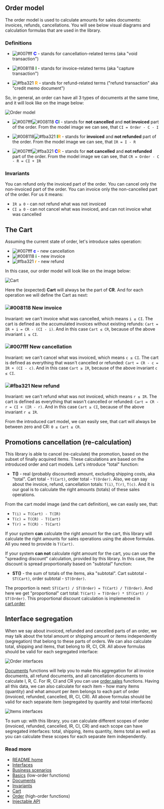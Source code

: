 ## Order model
The order model is used to calculate amounts for sales documents: invoices, refunds, cancellations. You will see below visual diagrams and calculation formulas that are used in the library.

### Definitions
- ![#007fff](https://via.placeholder.com/15/007fff/000000?text=+) <span style="color:blue">**C**</span> - stands for cancellation-related terms (aka "void transaction")

- ![#008118](https://via.placeholder.com/15/008118/000000?text=+) <span style="color:green">**I**</span> - stands for invoice-related terms (aka "capture transaction")

- ![#fba321](https://via.placeholder.com/15/fba321/000000?text=+) <span style="color:orange">**R**</span> - stands for refund-related terms ("refund transaction" aka "credit memo document")

So, in general, an order can have all 3 types of documents at the same time, and it will look like on the image below:

![Order model](./order.png)

- ![#007fff](https://via.placeholder.com/15/007fff/000000?text=+)![#008118](https://via.placeholder.com/15/008118/000000?text=+) <span style="color:blue">**C**</span><span style="color:green">**I**</span> - stands for __not cancelled__ and __not invoiced__ part of the order.
From the model image we can see, that `CI = Order - C - I`

- ![#008118](https://via.placeholder.com/15/008118/000000?text=+)![#fba321](https://via.placeholder.com/15/fba321/000000?text=+) <span style="color:green">**I**</span><span style="color:orange">**R**</span> - stands for __invoiced__ and __not refunded__ part of the order.
From the model image we can see, that `IR = I - R`

- ![#007fff](https://via.placeholder.com/15/007fff/000000?text=+)![#fba321](https://via.placeholder.com/15/fba321/000000?text=+) <span style="color:blue">**C**</span><span style="color:orange">**R**</span> - stands for __not cancelled__ and __not refunded__ part of the order.
From the model image we can see, that `CR = Order - C - R = CI + IR`

### Invariants
You can refund only the invoiced part of the order.
You can cancel only the non-invoiced part of the order.
You can invoice only the non-cancelled part of the order. For us it means:
- `IR ≥ 0` - can not refund what was not invoiced
- `CI ≥ 0` - can not cancel what was invoiced, and can not invoice what was cancelled

## The Cart
Assuming the current state of order, let's introduce sales operation:
- ![#007fff](https://via.placeholder.com/15/007fff/000000?text=+) <span style="color:blue">**c**</span> - new cancellation
- ![#008118](https://via.placeholder.com/15/008118/000000?text=+) <span style="color:green">**i**</span> - new invoice
- ![#fba321](https://via.placeholder.com/15/fba321/000000?text=+) <span style="color:orange">**r**</span> - new refund

In this case, our order model will look like on the image below:

![Cart](./model/cart.png)

Here the (expected) **Cart** will always be the part of **CR**. And for each operation we will define the Cart as next:

### ![#008118](https://via.placeholder.com/15/008118/000000?text=+) New invoice
Invariant: we can't invoice what was cancelled, which means `i ≤ CI`.
The cart is defined as the accumulated invoices without existing refunds:
`Cart = IR + i = CR - (CI - i)`.
And in this case `Cart ≤ CR`, because of the above invariant `i ≤ CI`.

### ![#007fff](https://via.placeholder.com/15/007fff/000000?text=+) New cancellation
Invariant: we can't cancel what was invoiced, which means `c ≤ CI`.
The cart is defined as everything that wasn't cancelled or refunded:
`Cart = CR - c = IR + (CI - c)`.
And in this case `Cart ≥ IR`, because of the above invariant `c ≤ CI`.

### ![#fba321](https://via.placeholder.com/15/fba321/000000?text=+) New refund
Invariant: we can't refund what was not invoiced, which means `r ≤ IR`.
The cart is defined as everything that wasn't cancelled or refunded:
`Cart = CR - r = CI + (IR - r)`.
And in this case `Cart ≥ CI`, because of the above invariant `r ≤ IR`.

From the introduced cart model, we can easily see, that cart will always be between zero and CR: `0 ≤ Cart ≤ CR`.

## Promotions cancellation (re-calculation)
This library is able to cancel (re-calculate) the promotion, based on the subset of finally acquired items. These calculations are based on the introduced order and cart models. Let's introduce "total" function:
- **T()** - real (probably discounted) amount, excluding shipping costs, aka "total". Cart total - `T(Cart)`, order total - `T(Order)`. Also, we can say about the invoice, refund, cancellation totals: `T(i)`, `T(r)`, `T(c)`.
And it is our goal is to calculate the right amounts (totals) of these sales operations.

From the cart model image (and the cart definition), we can easily see, that:
- `T(i) = T(Cart) - T(IR)`
- `T(c) = T(CR) - T(Cart)`
- `T(r) = T(CR) - T(Cart)`

If your system **can** calculate the right amount for the cart, this library will calculate the right amounts for sales operations using the above formulas. All you need to provide is `T(Cart)`.

If your system **can not** calculate right amount for the cart, you can use the "spreading discount" calculation, provided by this library. In this case, the discount is spread proportionally based on "subtotal" function:
- **ST()** - the sum of totals of the items, aka "subtotal". Cart subtotal - `ST(Cart)`, order subtotal - `ST(Order)`.

The proportion is next: `ST(Cart) / ST(Order) = T(Cart) / T(Order)`. And here we get "proportional" cart total: `T(Cart) = T(Order) * ST(Cart) / ST(Order)`. This proportional discount calculation is implemented in [cart.order](./cart.md#cartorder)

## Interface segregation
When we say about invoiced, refunded and cancelled parts of an order, we may talk about the total amount or shipping amount or items independently (segregation) that belong to these parts of orders. We can also calculate total, shipping and items, that belong to IR, CI, CR. All above formulas should be valid for each segregated interface:

![Order interfaces](./model/orderInterfaces.png)

[Documents](./documents.md) functions will help you to make this aggregation for all invoice documents, all refund documents, and all cancellation documents to calculate I, R, C. For IR, CI and CR you can use [order.sales](./order.md#ordersalesshipping) functions. Having all this data, we can also calculate for each item - how many items (quantity) and what amount per item belongs to each part of order (invoiced, refunded, cancelled, IR, CI, CR). All above formulas should be valid for each separate item (segregated by quantity and total interfaces)

![Items interfaces](./model/itemsInterfaces.png)

To sum up: with this library, you can calculate different scopes of order (invoiced, refunded, cancelled, IR, CI, CR) and each scope can have segregated interfaces: total, shipping, items quantity, items total as well as you can calculate these scopes for each separate item independently.

### Read more
- [README home](../README.md)
- [Interfaces](./interfaces.md)
- [Business scenarios](./sales/business.md)
- [Basics](./basics.md) (low-order functions)
- [Documents](./documents.md)
- [Invariants](./invariants.md)
- [Cart](./cart.md)
- [Order](./order.md) (high-order functions)
- [Injectable API](./injectable.md)